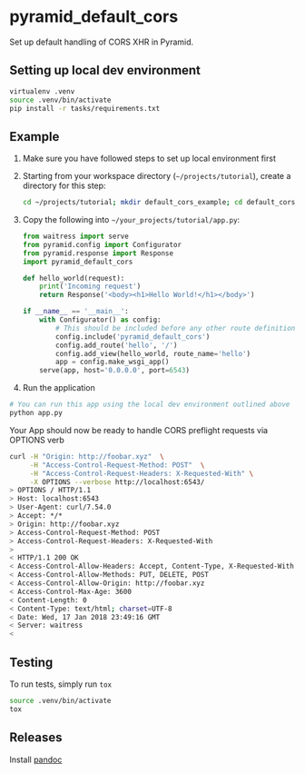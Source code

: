 # pyramid_default_cors

Set up default handling of CORS XHR in Pyramid.

## Setting up local dev environment


```bash
virtualenv .venv
source .venv/bin/activate
pip install -r tasks/requirements.txt
```

## Example

1. Make sure you have followed steps to set up local environment first

1. Starting from your workspace directory (``~/projects/tutorial``), create a directory for this step:

    ```bash
    cd ~/projects/tutorial; mkdir default_cors_example; cd default_cors_example
    ```

1. Copy the following into ``~/your_projects/tutorial/app.py``:

    ```python
    from waitress import serve
    from pyramid.config import Configurator
    from pyramid.response import Response
    import pyramid_default_cors

    def hello_world(request):
        print('Incoming request')
        return Response('<body><h1>Hello World!</h1></body>')

    if __name__ == '__main__':
        with Configurator() as config:
            # This should be included before any other route definitions
            config.include('pyramid_default_cors')
            config.add_route('hello', '/')
            config.add_view(hello_world, route_name='hello')
            app = config.make_wsgi_app()
        serve(app, host='0.0.0.0', port=6543)
    ```

1. Run the application

  ```bash
  # You can run this app using the local dev environment outlined above
  python app.py
  ```

Your App should now be ready to handle CORS preflight requests via OPTIONS verb

```bash
curl -H "Origin: http://foobar.xyz"  \
     -H "Access-Control-Request-Method: POST"  \
     -H "Access-Control-Request-Headers: X-Requested-With" \
     -X OPTIONS --verbose http://localhost:6543/
> OPTIONS / HTTP/1.1
> Host: localhost:6543
> User-Agent: curl/7.54.0
> Accept: */*
> Origin: http://foobar.xyz
> Access-Control-Request-Method: POST
> Access-Control-Request-Headers: X-Requested-With
>
< HTTP/1.1 200 OK
< Access-Control-Allow-Headers: Accept, Content-Type, X-Requested-With
< Access-Control-Allow-Methods: PUT, DELETE, POST
< Access-Control-Allow-Origin: http://foobar.xyz
< Access-Control-Max-Age: 3600
< Content-Length: 0
< Content-Type: text/html; charset=UTF-8
< Date: Wed, 17 Jan 2018 23:49:16 GMT
< Server: waitress
<
```
## Testing

To run tests, simply run ``tox``
```bash
source .venv/bin/activate
tox
```

## Releases

Install [pandoc]

[pandoc]: http://johnmacfarlane.net/pandoc/
